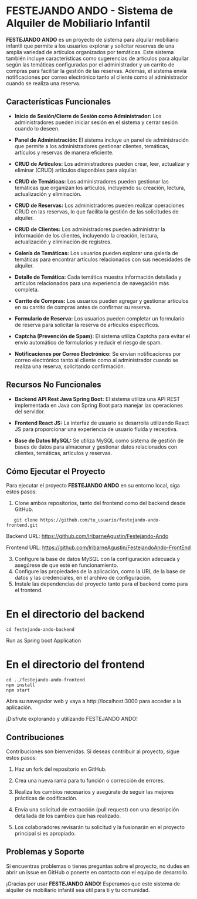 # FESTEJANDO ANDO - Sistema de Alquiler de Mobiliario Infantil

**FESTEJANDO ANDO** es un proyecto de sistema para alquilar mobiliario infantil que permite a los usuarios explorar y solicitar reservas de una amplia variedad de artículos organizados por temáticas. Este sistema también incluye características como sugerencias de artículos para alquilar según las temáticas configuradas por el administrador y un carrito de compras para facilitar la gestión de las reservas. Además, el sistema envía notificaciones por correo electrónico tanto al cliente como al administrador cuando se realiza una reserva.

## Características Funcionales

- **Inicio de Sesión/Cierre de Sesión como Administrador:** Los administradores pueden iniciar sesión en el sistema y cerrar sesión cuando lo deseen.

- **Panel de Administración:** El sistema incluye un panel de administración que permite a los administradores gestionar clientes, temáticas, artículos y reservas de manera eficiente.

- **CRUD de Artículos:** Los administradores pueden crear, leer, actualizar y eliminar (CRUD) artículos disponibles para alquilar.

- **CRUD de Temáticas:** Los administradores pueden gestionar las temáticas que organizan los artículos, incluyendo su creación, lectura, actualización y eliminación.

- **CRUD de Reservas:** Los administradores pueden realizar operaciones CRUD en las reservas, lo que facilita la gestión de las solicitudes de alquiler.

- **CRUD de Clientes:** Los administradores pueden administrar la información de los clientes, incluyendo la creación, lectura, actualización y eliminación de registros.

- **Galería de Temáticas:** Los usuarios pueden explorar una galería de temáticas para encontrar artículos relacionados con sus necesidades de alquiler.

- **Detalle de Temática:** Cada temática muestra información detallada y artículos relacionados para una experiencia de navegación más completa.

- **Carrito de Compras:** Los usuarios pueden agregar y gestionar artículos en su carrito de compras antes de confirmar su reserva.

- **Formulario de Reserva:** Los usuarios pueden completar un formulario de reserva para solicitar la reserva de artículos específicos.

- **Captcha (Prevención de Spam):** El sistema utiliza Captcha para evitar el envío automático de formularios y reducir el riesgo de spam.

- **Notificaciones por Correo Electrónico:** Se envían notificaciones por correo electrónico tanto al cliente como al administrador cuando se realiza una reserva, solicitando confirmación.

## Recursos No Funcionales

- **Backend API Rest Java Spring Boot:** El sistema utiliza una API REST implementada en Java con Spring Boot para manejar las operaciones del servidor.

- **Frontend React JS:** La interfaz de usuario se desarrolla utilizando React JS para proporcionar una experiencia de usuario fluida y receptiva.

- **Base de Datos MySQL:** Se utiliza MySQL como sistema de gestión de bases de datos para almacenar y gestionar datos relacionados con clientes, temáticas, artículos y reservas.

## Cómo Ejecutar el Proyecto

Para ejecutar el proyecto **FESTEJANDO ANDO** en su entorno local, siga estos pasos:

1. Clone ambos repositorios, tanto del frontend como del backend desde GitHub.
```shell
   git clone https://github.com/tu_usuario/festejando-ando-frontend.git
```
Backend URL: https://github.com/IribarneAgustin/Festejando-Ando

Frontend URL: https://github.com/IribarneAgustin/FestejandoAndo-FrontEnd
   
3. Configure la base de datos MySQL con la configuración adecuada y asegúrese de que esté en funcionamiento.
4. Configure las propiedades de la aplicación, como la URL de la base de datos y las credenciales, en el archivo de configuración.
5. Instale las dependencias del proyecto tanto para el backend como para el frontend.

# En el directorio del backend
```shell
cd festejando-ando-backend
```
Run as Spring boot Application 

# En el directorio del frontend
```shell
cd ../festejando-ando-frontend
npm install
npm start
```

Abra su navegador web y vaya a http://localhost:3000 para acceder a la aplicación.

¡Disfrute explorando y utilizando FESTEJANDO ANDO!

## Contribuciones

Contribuciones son bienvenidas. Si deseas contribuir al proyecto, sigue estos pasos:

1. Haz un fork del repositorio en GitHub.

2. Crea una nueva rama para tu función o corrección de errores.

3. Realiza los cambios necesarios y asegúrate de seguir las mejores prácticas de codificación.

4. Envía una solicitud de extracción (pull request) con una descripción detallada de los cambios que has realizado.

5. Los colaboradores revisarán tu solicitud y la fusionarán en el proyecto principal si es apropiado.

## Problemas y Soporte

Si encuentras problemas o tienes preguntas sobre el proyecto, no dudes en abrir un issue en GitHub o ponerte en contacto con el equipo de desarrollo.

¡Gracias por usar **FESTEJANDO ANDO**! Esperamos que este sistema de alquiler de mobiliario infantil sea útil para ti y tu comunidad.

